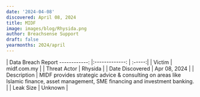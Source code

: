 ```yaml
---
date: '2024-04-08'
discovered: April 08, 2024
title: MIDF
image: images/blog/Rhysida.png
author: Breachsense Support
draft: false
yearmonths: 2024/april
---
```



| Data Breach Report
------------:     |:-------------:    | :-----:|
| Victim      | midf.com.my      | 
| Threat Actor      | Rhysida      | 
| Date Discovered      | Apr 08, 2024      | 
| Description      | MIDF provides strategic advice & consulting on areas like Islamic finance, asset management, SME financing and investment banking.      | 
| Leak Size      | Unknown      | 

